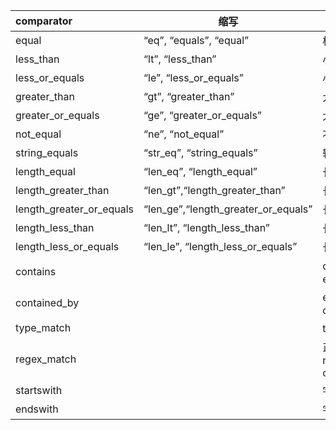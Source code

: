 | comparator               | 缩写                                   | 功能                                      |
|:-------------------------|--------------------------------------|-----------------------------------------|
| equal                    | 	“eq”, “equals”, “equal”             | 	相等                                     |
| less_than                | 	“lt”, “less_than”	                  | 小于                                      |
| less_or_equals           | 	“le”, “less_or_equals”	             | 小于或等于                                   |
| greater_than             | 	“gt”, “greater_than”	               | 大于                                      |
| greater_or_equals        | 	“ge”, “greater_or_equals”	          | 大于或等于                                   |
| not_equal                | 	“ne”, “not_equal”	                  | 不等于                                     |
| string_equals            | 	“str_eq”, “string_equals”	          | 转字符串相等                                  |
| length_equal             | 	“len_eq”, “length_equal”	           | 长度相等                                    |
| length_greater_than      | 	“len_gt”,“length_greater_than”      | 长度大于                                    |
| length_greater_or_equals | 	“len_ge”,“length_greater_or_equals” | 长度大于或等于                                 |
| length_less_than         | 	“len_lt”, “length_less_than”	       | 长度小于                                    |
| length_less_or_equals    | 	“len_le”, “length_less_or_equals”   | 	 长度小于或等于                               |
| contains                 | 		                                   | check_value 包含 expect_value             |
| contained_by             | 		                                   | expect_value 包含check_value              |
| type_match               | 		                                   | type类型匹配                                |
| regex_match              | 		                                   | 正则匹配re.match(expect_value, check_value) |
| startswith               | 		                                   | 字符串以xx开头                                |
| endswith                 | 		                                   | 字符串以xx结尾                                |
